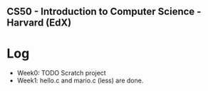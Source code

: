 ## CS50 - Introduction to Computer Science - Harvard (EdX)

# Log
  - Week0: TODO Scratch project
  - Week1: hello.c and mario.c (less) are done.
